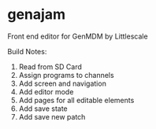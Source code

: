 # genajam
Front end editor for GenMDM by Littlescale

Build Notes:
1. Read from SD Card
2. Assign programs to channels
3. Add screen and navigation
4. Add editor mode
5. Add pages for all editable elements
6. Add save state
7. Add save new patch
